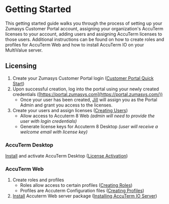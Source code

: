 # Getting Started

<PageHeader />

This getting started guide walks you through the process of setting up your Zumasys Customer Portal account, assigning your organization's AccuTerm licenses to your account, adding users and assigning AccuTerm licenses to those users. Additional instructions can be found on how to create roles and profiles for AccuTerm Web and how to install AccuTerm IO on your MultiValue server.

## Licensing

1. Create your Zumasys Customer Portal login ([Customer Portal Quick Start](./../../customer-portal/registration/README.md))  
1. Upon successful creation, log into the portal using your newly created credentials ([https://portal.zumasys.com](https://portal.zumasys.com/))  
   * Once your user has been created, [Jill](mailto:jillo@zumasys.com) will assign you as the Portal Admin and grant you access to the licenses.  
1. Create your users and assign licenses ([Creating Users](./../license-and-user-management/creating-users/README.md))  
   * Allow access to Accuterm 8 Web *(admin will need to provide the user with login credentials)*  
   * Generate license keys for Accuterm 8 Desktop *(user will receive a welcome email with license key)*  

### AccuTerm Desktop

[Install](https://www.zumasys.com/downloads/ "https://www.zumasys.com/downloads/") and activate AccuTerm Desktop ([License Activation](./../license-activation/README.md))

### AccuTerm Web

1. Create roles and profiles
   * Roles allow access to certain profiles ([Creating Roles](./../license-and-user-management/creating-roles/README.md))
   * Profiles are Accuterm Configuration files ([Creating Profiles](./../web/creating-profiles/README.md))
1. [Install](https://www.zumasys.com/downloads/ "https://www.zumasys.com/downloads/") Accuterm Web server package ([Installing AccuTerm IO Server](./../web/installing-accuterm-io-server/README.md))
  
<PageFooter />
